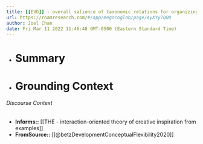 ```yaml
---
title: [[EVD]] - overall salience of taxonomic relations for organizing living things for 6-12 year old children - [[@betzDevelopmentConceptualFlexibility2020]]
url: https://roamresearch.com/#/app/megacoglab/page/AyXYy7QOO
author: Joel Chan
date: Fri Mar 11 2022 11:46:48 GMT-0500 (Eastern Standard Time)
---
```


- # Summary
- # Grounding Context

###### Discourse Context

- **Informs::** [[THE - interaction-oriented theory of creative inspiration from examples]]
- **FromSource::** [[@betzDevelopmentConceptualFlexibility2020]]
